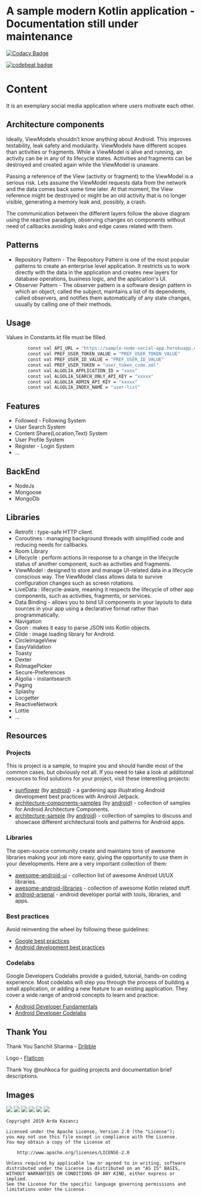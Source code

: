 # A sample modern Kotlin application - Documentation still under maintenance

[![Codacy Badge](https://api.codacy.com/project/badge/Grade/8da4dc07cf3f426caa9397804792277f)](https://www.codacy.com/manual/ardakazanci/Sample-Social-Media-App-MVVM?utm_source=github.com&amp;utm_medium=referral&amp;utm_content=ardakazanci/Sample-Social-Media-App-MVVM&amp;utm_campaign=Badge_Grade)

[![codebeat badge](https://codebeat.co/badges/a7cc6858-523a-41a0-b288-aabe6ef85431)](https://codebeat.co/projects/github-com-ardakazanci-sample-social-media-app-mvvm-master)


# Content

It is an exemplary social media application where users motivate each other.

## Architecture components

Ideally, ViewModels shouldn’t know anything about Android. This improves testability, leak safety and modularity. ViewModels have different scopes than activities or fragments. While a ViewModel is alive and running, an activity can be in any of its lifecycle states. Activities and fragments can be destroyed and created again while the ViewModel is unaware.

Passing a reference of the View (activity or fragment) to the ViewModel is a serious risk. Lets assume the ViewModel requests data from the network and the data comes back some time later. At that moment, the View reference might be destroyed or might be an old activity that is no longer visible, generating a memory leak and, possibly, a crash.

The communication between the different layers follow the above diagram using the reactive paradigm, observing changes on components without need of callbacks avoiding leaks and edge cases related with them.

## Patterns

- Repository Pattern - The Repository Pattern is one of the most popular patterns to create an enterprise level application. It restricts us to work directly with the data in the application and creates new layers for database operations, business logic, and the application's UI.
- Observer Pattern - The observer pattern is a software design pattern in which an object, called the subject, maintains a list of its dependents, called observers, and notifies them automatically of any state changes, usually by calling one of their methods.


## Usage

Values ​​in Constants.kt file must be filled.


```bash
        const val API_URL = "https://sample-node-social-app.herokuapp.com/"
        const val PREF_USER_TOKEN_VALUE = "PREF_USER_TOKEN_VALUE"
        const val PREF_USER_ID_VALUE = "PREF_USER_ID_VALUE"
        const val PREF_USER_TOKEN = "user_token_code.xml" 
        const val ALGOLIA_APPLICATION_ID = "xxxx"
        const val ALGOLIA_SEARCH_ONLY_API_KEY = "xxxxx"
        const val ALGOLIA_ADMIN_API_KEY = "xxxxx"
        const val ALGOLIA_INDEX_NAME = "user-list"
```

## Features

- Followed - Following System
- User Search System
- Content Share(Location,Text) System
- User Profile System
- Register - Login System
- ...
## BackEnd

- NodeJs 
- Mongoose
- MongoDb

## Libraries

- Retrofit : type-safe HTTP client.
- Coroutines :  managing background threads with simplified code and reducing needs for callbacks.
- Room Library
- Lifecycle : perform actions in response to a change in the lifecycle status of another component, such as activities and fragments.
- ViewModel : designed to store and manage UI-related data in a lifecycle conscious way. The ViewModel class allows data to survive configuration changes such as screen rotations.
- LiveData : lifecycle-aware, meaning it respects the lifecycle of other app components, such as activities, fragments, or services.
- Data Binding - allows you to bind UI components in your layouts to data sources in your app using a declarative format rather than programmatically.
- Navigation
- Gson : makes it easy to parse JSON into Kotlin objects.
- Glide : image loading library for Android.
- CircleImageView
- EasyValidation
- Toasty
- Dexter
- RxImagePicker
- Secure-Preferences
- Algolia - instantsearch
- Paging
- Splashy
- Locgetter
- ReactiveNetwork
- Lottie
- ...

## Resources

### Projects

This is project is a sample, to inspire you and should handle most of the common cases, but obviously not all. If you need to take a look at additional resources to find solutions for your project, visit these interesting projects:

-   [sunflower](https://github.com/android/sunflower) (by [android](https://github.com/android)) - a gardening app illustrating Android development best practices with Android Jetpack.
-   [architecture-components-samples](https://github.com/android/architecture-components-samples) (by [android](https://github.com/android)) - collection of samples for Android Architecture Components.
-   [architecture-sample](https://github.com/android/architecture-samples) (by [android](https://github.com/android)) - collection of samples to discuss and showcase different architectural tools and patterns for Android apps.

### Libraries

The open-source community create and maintains tons of awesome libraries making your job more easy, giving the opportunity to use them in your developments. Here are a very important collection of them:

-   [awesome-android-ui](https://github.com/wasabeef/awesome-android-ui) - collection list of awesome Android UI/UX libraries.
-   [awesome-android-libraries](https://github.com/KotlinBy/awesome-kotlin#android-libraries) - collection of awesome Kotlin related stuff.
-   [android-arsenal](https://android-arsenal.com/) - android developer portal with tools, libraries, and apps.

### Best practices

Avoid reinventing the wheel by following these guidelines:

-   [Google best practices](https://developer.android.com/distribute/best-practices)
-   [Android development best practices](https://github.com/futurice/android-best-practices)

### Codelabs

Google Developers Codelabs provide a guided, tutorial, hands-on coding experience. Most codelabs will step you through the process of building a small application, or adding a new feature to an existing application. They cover a wide range of android concepts to learn and practice:

-   [Android Developer Fundamentals](https://developer.android.com/courses/fundamentals-training/toc-v2)
-   [Android Developer Codelabs](https://codelabs.developers.google.com/?cat=Android)


## Thank You

Thank You Sanchit Sharma - [Dribble](https://dribbble.com/shots/6612479-Social-Katchup-F)

Logo - [FlatIcon](https://www.flaticon.com/free-icon/love_1029183?term=Like&page=1&position=4)

Thank Yoy @nuhkoca  for guiding projects and documentation brief descriptions.
 

## Images

![](https://i.hizliresim.com/zyvVVj.png)
![](https://i.hizliresim.com/yj8llj.png)
![](https://i.hizliresim.com/JWr44Q.png)
![](https://i.hizliresim.com/OanZZD.png)
![](https://i.hizliresim.com/GGQkkZ.png)
![](https://i.hizliresim.com/3gBaaM.png)

```
Copyright 2019 Arda Kazancı

Licensed under the Apache License, Version 2.0 (the "License");
you may not use this file except in compliance with the License.
You may obtain a copy of the License at

    http://www.apache.org/licenses/LICENSE-2.0

Unless required by applicable law or agreed to in writing, software
distributed under the License is distributed on an "AS IS" BASIS,
WITHOUT WARRANTIES OR CONDITIONS OF ANY KIND, either express or implied.
See the License for the specific language governing permissions and
limitations under the License.
```




